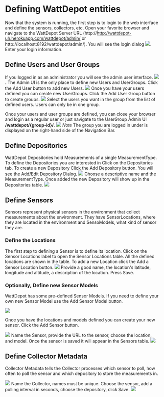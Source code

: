 # Defining WattDepot entities

Now that the system is running, the first step is to login to the web interface and define the 
sensors, collectors, etc. Open your favorite browser and navigate to the WattDepot Server URL 
(http://http://wattdepot-uh.herokuapp.com/wattdepot/admin/ or http://localhost:8192/wattdepot/admin/).
You will see the login dialog 
<img class="img-responsive" src="https://raw.github.com/wattdepot/wattdepot/master/docs/userguide/LoginDialog.png">.
Enter your login information. 

## Define Users and User Groups

If you logged in as an administrator you will see the admin user interface.
<img class="img-responsive" src="https://raw.github.com/wattdepot/wattdepot/master/docs/userguide/WattDepotAdminUI.png">. 
The Admin UI is the only place to define new Users and UserGroups. Click the Add User button to add new Users.
<img class="img-responsive" src="https://raw.github.com/wattdepot/wattdepot/master/docs/userguide/AddUserDialog.png">
Once you have your users defined you can create new UserGroups. Click the Add User Group button to create groups.
<img class="img-responsive" src="https://raw.github.com/wattdepot/wattdepot/master/docs/userguide/AddUserGroupDialog.png">
Select the users you want in the group from the list of defined users.  Users can only be in one group.

Once your users and user groups are defined, you can close your browser and login as a regular user 
or just navigate to the UserGroup Admin UI **/wattdepot/{group-id}/**. 
<img class="img-responsive" src="https://raw.github.com/wattdepot/wattdepot/master/docs/userguide/GroupUHAdminUI.png">
*Note* The group you are logged in under is displayed on the right-hand side of the Navigation Bar. 

## Define Depositories

WattDepot Depositories hold Measurements of a single MeasurementType. To define the Depositories you 
are interested in Click on the Depositories tab. To create a new Depository Click the Add Depository 
button. You will see the Add/Edit Depository Dialog.
<img class="img-responsive" src="https://raw.github.com/wattdepot/wattdepot/master/docs/userguide/GroupUHAdminUI.png">
Choose a descriptive name and the MeasurementType. Once added the new Depository will show up in the Depositories table.
<img class="img-responsive" src="https://raw.github.com/wattdepot/wattdepot/master/docs/userguide/DepositoryDefined.png">
 
## Define Sensors
Sensors represent physical sensors in the environment that collect measurements about the environment. 
They have SensorLocations, where they are located in the environment and SensoModels, what kind of 
sensor they are.

### Define the Locations
The first step to defining a Sensor is to define its location. Click on the Sensor Locations label to open
the Sensor Locations table.  All the defined locations are shown in the table. To add a new Location click
the Add a Sensor Location button. 
<img class="img-responsive" src="https://raw.github.com/wattdepot/wattdepot/master/docs/userguide/AddLocationDialog.png">
Provide a good name, the location's latitude, longitude and altitude, a description of the location. Press Save.

### Optionally, Define new Sensor Models
WattDepot has some pre-defined Sensor Models. If you need to define your own new Sensor Model use the Add Sensor Model button.
 
<img class="img-responsive" src="https://raw.github.com/wattdepot/wattdepot/master/docs/userguide/AddModelDialog.png">

Once you have the locations and models defined you can create your new sensor. Click the Add Sensor button.

<img class="img-responsive" src="https://raw.github.com/wattdepot/wattdepot/master/docs/userguide/AddSensorDialog.png">
Name the Sensor, provide the URL to the sensor, choose the location, and model. Once the sensor is saved it will appear 
in the Sensors table.

<img class="img-responsive" src="https://raw.github.com/wattdepot/wattdepot/master/docs/userguide/SensorDefined.png">

## Define Collector Metadata

Collector Metadata tells the Collector processes which sensor to poll, how often to poll the sensor 
and which depository to store the measurements in. 

<img class="img-responsive" src="https://raw.github.com/wattdepot/wattdepot/master/docs/userguide/AddMetadataDialog.png">
Name the Collector, names must be unique. Choose the sensor, add a polling interval in seconds, choose the depository, click Save.

<img class="img-responsive" src="https://raw.github.com/wattdepot/wattdepot/master/docs/userguide/MetadataDefined.png">



